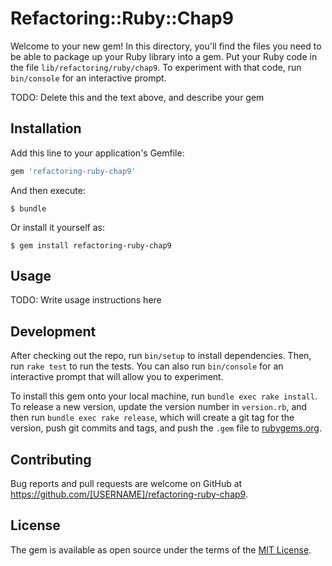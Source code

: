 # Refactoring::Ruby::Chap9

Welcome to your new gem! In this directory, you'll find the files you need to be able to package up your Ruby library into a gem. Put your Ruby code in the file `lib/refactoring/ruby/chap9`. To experiment with that code, run `bin/console` for an interactive prompt.

TODO: Delete this and the text above, and describe your gem

## Installation

Add this line to your application's Gemfile:

```ruby
gem 'refactoring-ruby-chap9'
```

And then execute:

    $ bundle

Or install it yourself as:

    $ gem install refactoring-ruby-chap9

## Usage

TODO: Write usage instructions here

## Development

After checking out the repo, run `bin/setup` to install dependencies. Then, run `rake test` to run the tests. You can also run `bin/console` for an interactive prompt that will allow you to experiment.

To install this gem onto your local machine, run `bundle exec rake install`. To release a new version, update the version number in `version.rb`, and then run `bundle exec rake release`, which will create a git tag for the version, push git commits and tags, and push the `.gem` file to [rubygems.org](https://rubygems.org).

## Contributing

Bug reports and pull requests are welcome on GitHub at https://github.com/[USERNAME]/refactoring-ruby-chap9.

## License

The gem is available as open source under the terms of the [MIT License](https://opensource.org/licenses/MIT).
